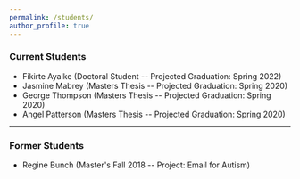 ```yaml
---
permalink: /students/
author_profile: true
---
```



### Current Students

* Fikirte Ayalke (Doctoral Student -- Projected Graduation: Spring 2022)
* Jasmine Mabrey (Masters Thesis -- Projected Graduation: Spring 2020)
* George Thompson (Masters Thesis -- Projected Graduation: Spring 2020)
* Angel Patterson (Masters Thesis -- Projected Graduation: Spring 2020)

---

### Former Students

* Regine Bunch (Master's Fall 2018 -- Project: Email for Autism)
